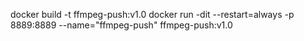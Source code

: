 docker build -t ffmpeg-push:v1.0
docker run -dit --restart=always -p 8889:8889 --name="ffmpeg-push" ffmpeg-push:v1.0
